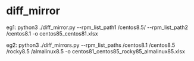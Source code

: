 # diff_mirror

eg1:
 python3 ./diff_mirror.py --rpm_list_path1 /centos8.5/ --rpm_list_path2 /centos8.1 -o centos85_centos81.xlsx

eg2:
python3 ./diff_mirrors.py --rpm_list_paths /centos8.1 /centos8.5 /rocky8.5 /almalinux8.5 -o centos81_centos85_rocky85_almalinux85.xlsx
